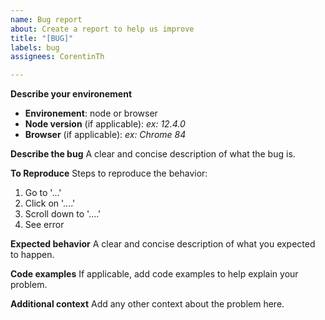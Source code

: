 ```yaml
---
name: Bug report
about: Create a report to help us improve
title: "[BUG]"
labels: bug
assignees: CorentinTh

---
```


**Describe your environement**
* **Environement**: node or browser
* **Node version** (if applicable):  *ex: 12.4.0*
* **Browser** (if applicable):  *ex: Chrome 84*

**Describe the bug**
A clear and concise description of what the bug is.

**To Reproduce**
Steps to reproduce the behavior:
1. Go to '...'
2. Click on '....'
3. Scroll down to '....'
4. See error

**Expected behavior**
A clear and concise description of what you expected to happen.

**Code examples**
If applicable, add code examples to help explain your problem.

**Additional context**
Add any other context about the problem here.
